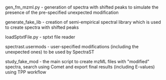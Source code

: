gen_fm_mzml.py - generation of spectra with shifted peaks to simulate the presence of the pre-specified unexpected modification

generate_fake_lib - creation of semi-empirical spectral library which is used to create spectra with shifted peaks

loadSptxtFile.py - sptxt file reader

spectrast.usermods - user-specified modifications (including the unexpected ones) to be used by SpectraST

study_fake_mod - the main script to create mzML files with "modified" spectra, search using Comet and export final results (including E-values) using TPP workflow

